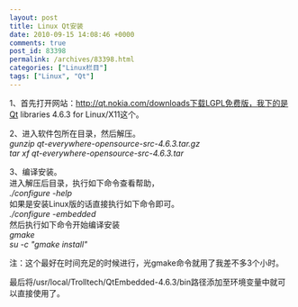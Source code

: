 ```yaml
---
layout: post
title: Linux Qt安装
date: 2010-09-15 14:08:46 +0000
comments: true
post_id: 83398
permalink: /archives/83398.html
categories: ["Linux栏目"]
tags: ["Linux", "Qt"]
---
```


1、首先打开网站：http://qt.nokia.com/downloads下载LGPL免费版，我下的是Qt libraries 4.6.3 for Linux/X11这个。  

2、进入软件包所在目录，然后解压。  
<em>gunzip qt-everywhere-opensource-src-4.6.3.tar.gz  
tar xf qt-everywhere-opensource-src-4.6.3.tar</em>

3、编译安装。  
进入解压后目录，执行如下命令查看帮助，  
<em>./configure -help</em>  
如果是安装Linux版的话直接执行如下命令即可。  
<em>./configure -embedded</em>  
然后执行如下命令开始编译安装  
<em>gmake  
su -c "gmake install"</em>  

注：这个最好在时间充足的时候进行，光gmake命令就用了我差不多3个小时。

最后将/usr/local/Trolltech/QtEmbedded-4.6.3/bin路径添加至环境变量中就可以直接使用了。
